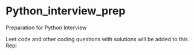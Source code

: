 # Python_interview_prep
Preparation for Python Interview

Leet code and other coding questions with solutions will be added to this Repi
